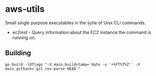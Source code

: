 # aws-utils

Small single purpose executables in the sytle of Unix CLI commands.

* ec2inst - Query information about the EC2 instance the command is running on.

## Building
```
go build -ldflags "-X main.buildstamp=`date -u '+%FT%T%Z'` -X main.githash=`git rev-parse HEAD`"
```
